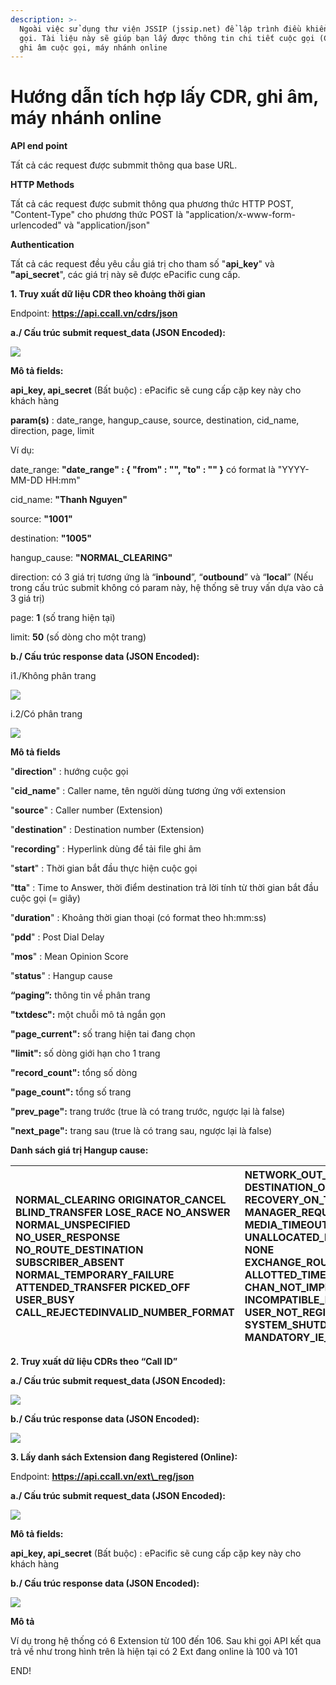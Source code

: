 ```yaml
---
description: >-
  Ngoài việc sử dụng thư viện JSSIP (jssip.net) để lập trình điều khiển cuộc
  gọi. Tài liệu này sẽ giúp bạn lấy được thông tin chi tiết cuộc gọi (CDR), file
  ghi âm cuộc gọi, máy nhánh online
---
```


# Hướng dẫn tích hợp lấy CDR, ghi âm, máy nhánh online

**API end point**

 Tất cả các request được submmit thông qua base URL.

**HTTP Methods**

 Tất cả các request được submit thông qua phương thức HTTP POST, "Content-Type" cho phương thức POST là "application/x-www-form-urlencoded" và "application/json"

**Authentication**

 Tất cả các request đều yêu cầu giá trị cho tham số "**api\_key**" và **"api\_secret**", các giá trị này sẽ được ePacific cung cấp. 

**1. Truy xuất dữ liệu CDR theo khoảng thời gian**

 Endpoint: **https://api.ccall.vn/cdrs/json**

**a./ Cấu trúc submit request\_data \(JSON Encoded\):**

![](.gitbook/assets/api-submission.png)

**Mô tả fields:**

 **api\_key, api\_secret** \(Bất buộc\) : ePacific sẽ cung cấp cặp key này cho khách hàng

 **param\(s\)** : date\_range, hangup\_cause, source, destination, cid\_name, direction, page, limit

 Ví dụ:

date\_range: **"date\_range" : { "from" : "", "to" : "" }** có format là "YYYY-MM-DD HH:mm"

cid\_name: **"Thanh Nguyen"**

source: **"1001"**

destination: **"1005"**

hangup\_cause: **"NORMAL\_CLEARING"** 

direction: có 3 giá trị tương ứng là “**inbound**”, “**outbound**” và “**local**” \(Nếu trong cấu trúc submit không có param này, hệ thống sẽ truy vấn dựa vào cả 3 giá trị\)

page: **1** \(số trang hiện tại\)

limit: **50** \(số dòng cho một trang\)

**b./ Cấu trúc response data \(JSON Encoded\):**

i1./Không phân trang

![](.gitbook/assets/api-nonpage.png)

i.2/Có phân trang

![](.gitbook/assets/api-paging.png)



**Mô tả fields**

 "**direction**" : hướng cuộc gọi

 "**cid\_name**" : Caller name, tên người dùng tương ứng với extension

 "**source**" : Caller number \(Extension\)

 "**destination**" : Destination number \(Extension\)

 "**recording**" : Hyperlink dùng để tải file ghi âm

 "**start**" : Thời gian bắt đầu thực hiện cuộc gọi

 "**tta**" : Time to Answer, thời điểm destination trả lời tính từ thời gian bắt đầu cuộc gọi \(= giây\)

 "**duration**" : Khoảng thời gian thoại \(có format theo hh:mm:ss\)

 "**pdd**" : Post Dial Delay 

 "**mos**" : Mean Opinion Score 

 "**status**" : Hangup cause

**“paging”:** thông tin về phân trang

**"txtdesc":** một chuỗi mô tả ngắn gọn

**"page\_current":** số trang hiện tai đang chọn

**"limit":** số dòng giới hạn cho 1 trang

**"record\_count":** tổng số dòng

**"page\_count":**  tổng số trang

**"prev\_page":** trang trước \(true là có trang trước, ngược lại là false\) 

**"next\_page":** trang sau \(true là có trang sau, ngược lại là false\)

**Danh sách giá trị Hangup cause:**

| NORMAL\_CLEARING ORIGINATOR\_CANCEL BLIND\_TRANSFER LOSE\_RACE NO\_ANSWER NORMAL\_UNSPECIFIED NO\_USER\_RESPONSE NO\_ROUTE\_DESTINATION SUBSCRIBER\_ABSENT NORMAL\_TEMPORARY\_FAILURE ATTENDED\_TRANSFER PICKED\_OFF USER\_BUSY CALL\_REJECTEDINVALID\_NUMBER\_FORMAT | NETWORK\_OUT\_OF\_ORDER DESTINATION\_OUT\_OF\_ORDER RECOVERY\_ON\_TIMER\_EXPIRE MANAGER\_REQUEST MEDIA\_TIMEOUT UNALLOCATED\_NUMBER NONE EXCHANGE\_ROUTING\_ERROR ALLOTTED\_TIMEOUT CHAN\_NOT\_IMPLEMENTED INCOMPATIBLE\_DESTINATION USER\_NOT\_REGISTERED SYSTEM\_SHUTDOWN MANDATORY\_IE\_MISSING |
| :--- | :--- |


**2. Truy xuất dữ liệu CDRs theo “Call ID”**

**a./ Cấu trúc submit request\_data \(JSON Encoded\):**

![](.gitbook/assets/api-callid.png)

**b./ Cấu trúc response data \(JSON Encoded\):**

![](.gitbook/assets/api-callid-re1.png)

**3. Lấy danh sách Extension đang Registered \(Online\):** 

 Endpoint: **https://api.ccall.vn/ext\_reg/json**

**a./ Cấu trúc submit request\_data \(JSON Encoded\):**

![](.gitbook/assets/api-ext.png)

**Mô tả fields:**

 **api\_key, api\_secret** \(Bất buộc\) : ePacific sẽ cung cấp cặp key này cho khách hàng

**b./ Cấu trúc response data \(JSON Encoded\):**

![](.gitbook/assets/api-ext-online.png)

**Mô tả**

 Ví dụ trong hệ thống có 6 Extension từ 100 đến 106. Sau khi gọi API kết qua trả về như trong hình trên là hiện tại có 2 Ext đang online là 100 và 101 

END!


